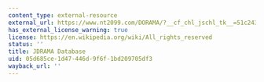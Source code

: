 ```yaml
---
content_type: external-resource
external_url: https://www.nt2099.com/DORAMA/?__cf_chl_jschl_tk__=51c24399f3b5d6ef1c616ddcc9434017a1e47184-1623440361-0-AWkWG6YGhFVy3af1Nh6o9zWVx7TsgLc_yWw3NUcC5IXj-xv9FQ-k1B4r1CIr1325_sR0CNCp3CSdQclfRBzLExT_t4F5PW-Zn-Ac_K-RhIk4M4kitLRUqpQlNd5YQ02bAF2LApbzT9z3NYY4Y_QNE6_RQRtSBN50XqqfZyz_zaDmoPDTWzOwSm3C_qazDXfKAFMrfVMRCbDJMK3exHYW3h3aoXz-FpASKHjlcA2YNvIGDaTM9hWF1jFzoj4LhZ5XhN4QPGErCUqA5qnpTpQOte9EYm0g6yclDmMKS0AjtZPULQ9or72A-khnjUtaEIHwwCQ7t7YQcR19yQKoo1SRKE2TzdBo2u70mFkjdxBl0aZxXUIonrjwgplPUJuteYdM_AsDCkvKCmIloUaB_aq5aeI
has_external_license_warning: true
license: https://en.wikipedia.org/wiki/All_rights_reserved
status: ''
title: JDRAMA Database
uid: 05d685ce-1d47-446d-9f6f-1bd209705df3
wayback_url: ''
---
```

